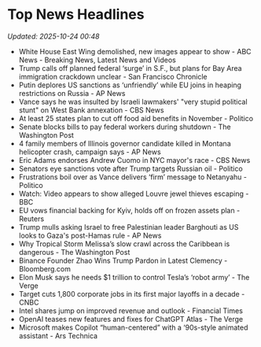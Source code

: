 # Top News Headlines

_Updated: 2025-10-24 00:48_

- White House East Wing demolished, new images appear to show - ABC News - Breaking News, Latest News and Videos
- Trump calls off planned federal ‘surge’ in S.F., but plans for Bay Area immigration crackdown unclear - San Francisco Chronicle
- Putin deplores US sanctions as ‘unfriendly’ while EU joins in heaping restrictions on Russia - AP News
- Vance says he was insulted by Israeli lawmakers' "very stupid political stunt" on West Bank annexation - CBS News
- At least 25 states plan to cut off food aid benefits in November - Politico
- Senate blocks bills to pay federal workers during shutdown - The Washington Post
- 4 family members of Illinois governor candidate killed in Montana helicopter crash, campaign says - AP News
- Eric Adams endorses Andrew Cuomo in NYC mayor's race - CBS News
- Senators eye sanctions vote after Trump targets Russian oil - Politico
- Frustrations boil over as Vance delivers ‘firm’ message to Netanyahu - Politico
- Watch: Video appears to show alleged Louvre jewel thieves escaping - BBC
- EU vows financial backing for Kyiv, holds off on frozen assets plan - Reuters
- Trump mulls asking Israel to free Palestinian leader Barghouti as US looks to Gaza's post-Hamas rule - AP News
- Why Tropical Storm Melissa’s slow crawl across the Caribbean is dangerous - The Washington Post
- Binance Founder Zhao Wins Trump Pardon in Latest Clemency - Bloomberg.com
- Elon Musk says he needs $1 trillion to control Tesla’s ‘robot army’ - The Verge
- Target cuts 1,800 corporate jobs in its first major layoffs in a decade - CNBC
- Intel shares jump on improved revenue and outlook - Financial Times
- OpenAI teases new features and fixes for ChatGPT Atlas - The Verge
- Microsoft makes Copilot “human-centered” with a ‘90s-style animated assistant - Ars Technica